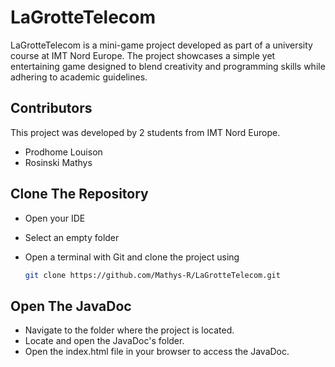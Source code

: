 # LaGrotteTelecom

LaGrotteTelecom is a mini-game project developed as part of a university course at IMT Nord Europe. The project showcases a simple yet entertaining game designed to blend creativity and programming skills while adhering to academic guidelines.

## Contributors

This project was developed by 2 students from IMT Nord Europe.

- Prodhome Louison
- Rosinski Mathys

## Clone The Repository

- Open your IDE
- Select an empty folder
- Open a terminal with Git and clone the project using

   ```bash
   git clone https://github.com/Mathys-R/LaGrotteTelecom.git

## Open The JavaDoc

- Navigate to the folder where the project is located.
- Locate and open the JavaDoc's folder.
- Open the index.html file in your browser to access the JavaDoc.